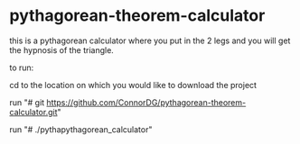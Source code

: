 # pythagorean-theorem-calculator
this is a pythagorean calculator where you put in the 2 legs and you will get the hypnosis of the triangle.

to run:

cd to the location on which you would like to download the project

run "# git https://github.com/ConnorDG/pythagorean-theorem-calculator.git"

run "# ./pythapythagorean_calculator"
